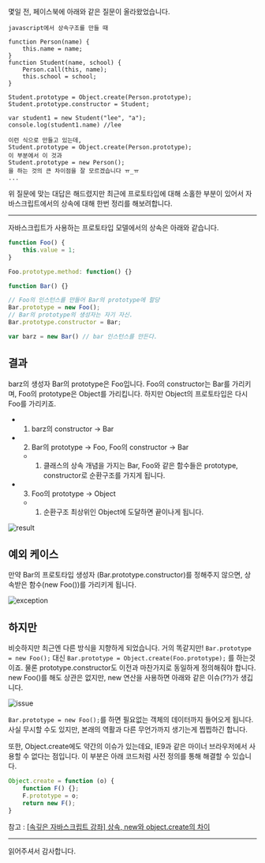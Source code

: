몇일 전, 페이스북에 아래와 같은 질문이 올라왔었습니다.

~~~text
javascript에서 상속구조를 만들 때

function Person(name) {
    this.name = name;
}
function Student(name, school) {
    Person.call(this, name);
    this.school = school;
}

Student.prototype = Object.create(Person.prototype);
Student.prototype.constructor = Student;

var student1 = new Student("lee", "a");
console.log(student1.name) //lee

이런 식으로 만들고 있는데, 
Student.prototype = Object.create(Person.prototype);
이 부분에서 이 것과
Student.prototype = new Person();
을 하는 것의 큰 차이점을 잘 모르겠습니다 ㅠ_ㅠ
...
~~~

위 질문에 맞는 대답은 해드렸지만 최근에 프로토타입에 대해 소홀한 부분이 있어서
자바스크립트에서의 상속에 대해 한번 정리를 해보려합니다.

---

자바스크립트가 사용하는 프로토타입 모델에서의 상속은 아래와 같습니다.

~~~javascript
function Foo() {
    this.value = 1;
}

Foo.prototype.method: function() {}

function Bar() {}

// Foo의 인스턴스를 만들어 Bar의 prototype에 할당
Bar.prototype = new Foo();
// Bar의 prototype의 생성자는 자기 자신.
Bar.prototype.constructor = Bar;

var barz = new Bar() // bar 인스턴스를 만든다.
~~~

## 결과

barz의 생성자 Bar의 prototype은 Foo입니다. Foo의 constructor는 Bar를 가리키며,
Foo의 prototype은 Object를 가리킵니다. 하지만 Object의 프로토타입은 다시 Foo를 가리키죠.

- 1. barz의 constructor -> Bar
- 2. Bar의 prototype -> Foo, Foo의 constructor -> Bar 
  - 1. 클래스의 상속 개념을 가지는 Bar, Foo와 같은 함수들은 prototype, constructor로
        순환구조를 가지게 됩니다.
- 3. Foo의 prototype -> Object
  - 1. 순환구조 최상위인 Object에 도달하면 끝이나게 됩니다.
             
![result](https://jicjjang.github.io/blog/static/image/javascript/prototypal-inheritance-model/result.png)

## 예외 케이스

만약 Bar의 프로토타입 생성자 (Bar.prototype.constructor)를 정해주지 않으면,
상속받은 함수(new Foo())를 가리키게 됩니다.

![exception](https://jicjjang.github.io/blog/static/image/javascript/prototypal-inheritance-model/exception.png)

## 하지만

비슷하지만 최근엔 다른 방식을 지향하게 되었습니다. 거의 똑같지만!
`Bar.prototype = new Foo();` 대신 `Bar.prototype = Object.create(Foo.prototype);`
를 하는것이죠. 물론 prototype.constructor도 이전과 마찬가지로 동일하게 정의해줘야 합니다.
new Foo()를 해도 상관은 없지만, new 연산을 사용하면 아래와 같은 이슈(??)가 생깁니다.

![issue](https://jicjjang.github.io/blog/static/image/javascript/prototypal-inheritance-model/issue.png)

`Bar.prototype = new Foo();`를 하면 필요없는 객체의 데이터까지 들어오게 됩니다.
사실 무시할 수도 있지만, 본래의 역활과 다른 무언가까지 생기는게 찝찝하긴 합니다.

또한, Object.create에도 약간의 이슈가 있는데요, IE9과 같은 마이너 브라우저에서 사용할 수
없다는 점입니다. 이 부분은 아래 코드처럼 사전 정의를 통해 해결할 수 있습니다.

~~~javascript
Object.create = function (o) {
    function F() {};
    F.prototype = o;
    return new F();
}
~~~

참고 : [[속깊은 자바스크립트 강좌] 상속, new와 object.create의 차이](http://unikys.tistory.com/320)

---

읽어주셔서 감사합니다.
